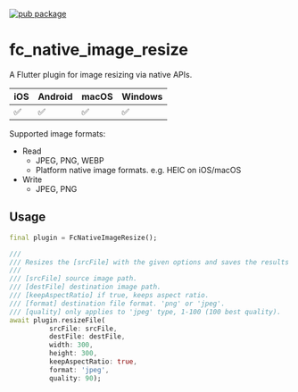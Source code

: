 [![pub package](https://img.shields.io/pub/v/fc_native_image_resize.svg)](https://pub.dev/packages/fc_native_image_resize)

# fc_native_image_resize

A Flutter plugin for image resizing via native APIs.

| iOS | Android | macOS | Windows |
| --- | ------- | ----- | ------- |
| ✅  | ✅      | ✅    | ✅      |

Supported image formats:

- Read
  - JPEG, PNG, WEBP
  - Platform native image formats. e.g. HEIC on iOS/macOS
- Write
  - JPEG, PNG

## Usage

```dart
final plugin = FcNativeImageResize();

///
/// Resizes the [srcFile] with the given options and saves the results to [destFile].
///
/// [srcFile] source image path.
/// [destFile] destination image path.
/// [keepAspectRatio] if true, keeps aspect ratio.
/// [format] destination file format. 'png' or 'jpeg'.
/// [quality] only applies to 'jpeg' type, 1-100 (100 best quality).
await plugin.resizeFile(
          srcFile: srcFile,
          destFile: destFile,
          width: 300,
          height: 300,
          keepAspectRatio: true,
          format: 'jpeg',
          quality: 90);
```
